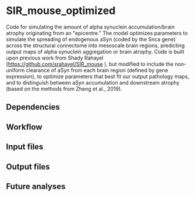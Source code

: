 # SIR_mouse_optimized
Code for simulating the amount of alpha synuclein accumulation/brain atrophy originating from an "epicentre."  The model optimizes parameters to simulate the spreading of endogenous aSyn (coded by the Snca gene) across the structural connectome into mesoscale brain regions, predicting output maps of alpha synuclein aggregation or brain atrophy. Code is built upon previous work from Shady Rahayel (https://github.com/srahayel/SIR_mouse ), but modified to include the non-uniform clearance of aSyn from each brain region (defined by gene expression), to optimize parameters that best fit our output pathology maps, and to distinguish between aSyn accumulation and downstream atrophy (based on the methods from Zheng et al., 2019). 

## Dependencies

## Workflow 

## Input files

## Output files

## Future analyses

